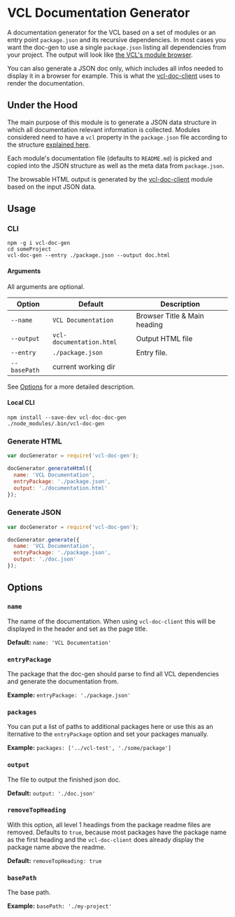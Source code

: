 # VCL Documentation Generator

A documentation generator for the VCL based on a set of modules or an entry
point `package.json` and its recursive dependencies.
In most cases you want the doc-gen to use a single `package.json`
listing all dependencies from your project.
The output will look like [the VCL's module browser](https://vcl.github.com/).

You can also generate a JSON doc only, which includes all infos needed to display
it in a browser for example.
This is what the [vcl-doc-client](https://github.com/vcl/doc-client) uses to
render the documentation.

## Under the Hood

The main purpose of this module is to generate a JSON data structure
in which all documentation relevant information is collected.
Modules considered need to have a `vcl` property in the `package.json` file
according to the structure
[explained here](https://github.com/vcl/doc/blob/master/DEVELOPMENT.md#packagejson).

Each module's documentation file (defaults to `README.md`) is picked and
copied into the JSON structure as well as the meta data from `package.json`.

The browsable HTML output is generated by the
[vcl-doc-client](https://github.com/vcl/doc-client)
module based on the input JSON data.

## Usage

### CLI

```Shell
npm -g i vcl-doc-gen
cd someProject
vcl-doc-gen --entry ./package.json --output doc.html
```

#### Arguments

All arguments are optional.

Option      | Default                 | Description
 ---        | ---                     | ---
`--name`    | `VCL Documentation`     | Browser Title & Main heading
`--output`  | `vcl-documentation.html`| Output HTML file
`--entry`   | `./package.json`        | Entry file.
`--basePath`| current working dir     |

See [Options](https://github.com/vcl/doc-gen#options) for a more detailed description.

#### Local CLI

```Shell
npm install --save-dev vcl-doc-doc-gen
./node_modules/.bin/vcl-doc-gen
```

### Generate HTML

```JavaScript
var docGenerator = require('vcl-doc-gen');

docGenerator.generateHtml({
  name: 'VCL Documentation',
  entryPackage: './package.json',
  output: './documentation.html'
});
```

### Generate JSON

```JavaScript
var docGenerator = require('vcl-doc-gen');

docGenerator.generate({
  name: 'VCL Documentation',
  entryPackage: './package.json',
  output: './doc.json'
});

```

## Options

### `name`

The name of the documentation. When using `vcl-doc-client` this will be
displayed in the header and set as the page title.

**Default:** `name: 'VCL Documentation'`

### `entryPackage`

The package that the doc-gen should parse to find all VCL dependencies and
generate the documentation from.

**Example:** `entryPackage: './package.json'`

### `packages`

You can put a list of paths to additional packages here or use this as an
lternative to the `entryPackage` option and set your packages manually.

**Example:** `packages: ['../vcl-test', './some/package']`

### `output`

The file to output the finished json doc.

**Default:** `output: './doc.json'`

### `removeTopHeading`

With this option, all level 1 headings from the package readme files are removed.
Defaults to `true`, because most packages have the package name as the first
heading and the `vcl-doc-client` does already display the package name
above the readme.

**Default:** `removeTopHeading: true`

### `basePath`

The base path.

**Example:** `basePath: './my-project'`
